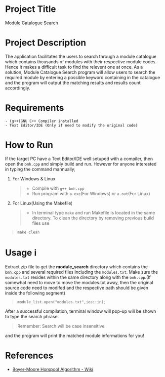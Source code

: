 # Project Title
Module Catalogue Search

# Project Description
The application facilitates the users to search through a module catalogue which contains thousands of modules with their respective module codes. Hence it makes a difficult task to find the relevent one at once. As a solution, Module Catalogue Search program will allow users to search the required module by entering a possible keyword containing in the catalogue and the program will output the matching results and results count accordingly. 

# Requirements
    - (g++)GNU C++ Compiler installed
    - Text Editor/IDE (Only if need to modify the original code)

# How to Run

If the target PC have a Text Editor/IDE well setuped with a compiler, then open the `bmh.cpp` and simply build and run. However for anyone interested in typing the command mannually; 

1. For Windows & Linux
   > - Compile with `g++ bmh.cpp`
   > - Run program with `a.exe`(For Windows) or `a.out`(For Linux)

2. For Linux(Using the Makefile)
    > - In terminal type `make` and run
Makefile is located in the same directory. To clean the directory by removing previous build files use

> `make clean`

# Usage :information_source:
Extract zip file to get the **module_search** directory which contains the `bmh.cpp` and several required files including the `modules.txt`. Make sure the `modules.txt` resides within the same directory along with the `bmh.cpp`.(If somewhat need to move to move the modules.txt away, then the original source code need to modifed and the respective path should be given inside the following segment)

> `module_list.open("modules.txt",ios::in);`

After a successful compilation, terminal window will pop-up will be shown to type the search phrase. 

> Remember: Search will be case insensitive

and the program will print the matched module informations for you!


# References
-	 [Boyer-Moore Horspool Algorithm - Wiki](https://en.wikipedia.org/wiki/Boyer%E2%80%93Moore%E2%80%93Horspool_algorithm)
